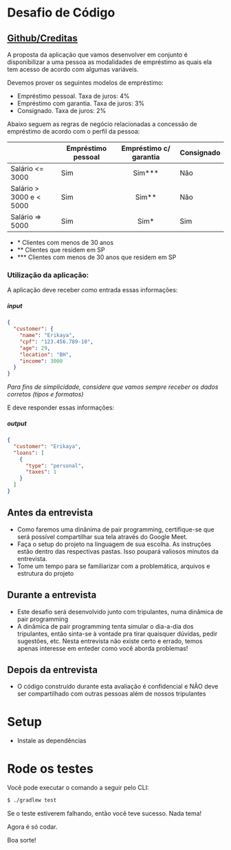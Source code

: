 # Desafio de Código
## [Github/Creditas](https://github.com/Creditas/challenge/blob/master/backend/code-challenges/kotlin/README.pt-BR.md)

A proposta da aplicação que vamos desenvolver em conjunto é disponibilizar a uma pessoa as modalidades de empréstimo as quais ela tem acesso de acordo com algumas variáveis.

Devemos prover os seguintes modelos de empréstimo:

- Empréstimo pessoal. Taxa de juros: 4%
- Empréstimo com garantia. Taxa de juros: 3%
- Consignado. Taxa de juros: 2%

Abaixo seguem as regras de negócio relacionadas a concessão de empréstimo de acordo com o perfil da pessoa:

|                          | Empréstimo pessoal | Empréstimo c/ garantia | Consignado |
| ------------------------ | ------------------ | :--------------------: | ---------- |
| Salário <= 3000          | Sim                |       Sim\*\*\*        | Não        |
| Salário > 3000 e < 5000  | Sim                |        Sim\*\*         | Não        |
| Salário => 5000          | Sim                |         Sim\*          | Sim        |

- \* Clientes com menos de 30 anos
- \*\* Clientes que residem em SP
- \*\*\* Clientes com menos de 30 anos que residem em SP

### Utilização da aplicação:

A aplicação deve receber como entrada essas informações:

##### input

```json
{
  "customer": {
    "name": "Erikaya",
    "cpf": "123.456.789-10",
    "age": 29,
    "location": "BH",
    "income": 3000
  }
}
```

_Para fins de simplicidade, considere que vamos sempre receber os dados corretos (tipos e formatos)_

E deve responder essas informações:

##### output

```json
{
  "customer": "Erikaya",
  "loans": [
    {
      "type": "personal",
      "taxes": 1
    }
  ]
}
```

## Antes da entrevista
- Como faremos uma dinânima de pair programming, certifique-se que será possível compartilhar sua tela através do Google Meet.
- Faça o setup do projeto na linguagem de sua escolha. As instruções estão dentro das respectivas pastas. Isso poupará valiosos minutos da entrevista.
- Tome um tempo para se familiarizar com a problemática, arquivos e estrutura do projeto

## Durante a entrevista
- Este desafio será desenvolvido junto com tripulantes, numa dinâmica de pair programming
- A dinâmica de pair programming tenta simular o dia-a-dia dos tripulantes, então sinta-se à vontade pra tirar quaisquer dúvidas, pedir sugestões, etc. Nesta entrevista não existe certo e errado, temos  apenas interesse em enteder como você aborda problemas!

## Depois da entrevista
- O código construído durante esta avaliação é confidencial e NÃO deve ser compartilhado com outras pessoas além de nossos tripulantes


# Setup

- Instale as dependências

# Rode os testes

Você pode executar o comando a seguir pelo CLI:

```bash
$ ./gradlew test
```

Se o teste estiverem falhando, então você teve sucesso. Nada tema!

Agora é só codar.

Boa sorte!